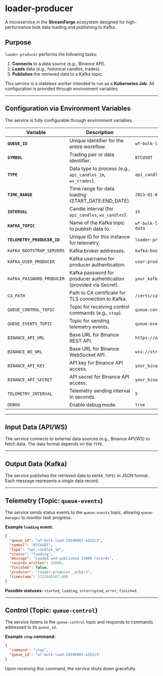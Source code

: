 # loader-producer

A microservice in the **StreamForge** ecosystem designed for high-performance bulk data loading and publishing to Kafka.

## Purpose

`loader-producer` performs the following tasks:

1. **Connects** to a data source (e.g., Binance API).
2. **Loads** data (e.g., historical candles, trades).
3. **Publishes** the retrieved data to a Kafka topic.

This service is a stateless worker intended to run as a **Kubernetes Job**. All configuration is provided through environment variables.

---

## Configuration via Environment Variables

The service is fully configurable through environment variables.

| Variable                    | Description                                                       | Example                             |
| --------------------------- | ----------------------------------------------------------------- | ----------------------------------- |
| **`QUEUE_ID`**              | Unique identifier for the entire workflow.                        | `wf-bulk-load-20240801-a1b2c3`      |
| **`SYMBOL`**                | Trading pair or data identifier.                                  | `BTCUSDT`                           |
| **`TYPE`**                  | Data type to process (e.g., `api_candles_1m`, `ws_trades`).       | `api_candles_1m`                    |
| **`TIME_RANGE`**            | Time range for data loading (START\_DATE\:END\_DATE).             | `2023-01-01:2023-01-02`             |
| **`INTERVAL`**              | Candle interval (for `api_candles`, `ws_candles`).                | `1h`                                |
| **`KAFKA_TOPIC`**           | Name of the Kafka topic to publish data to.                       | `wf-bulk-load-20240801-a1b2c3-data` |
| **`TELEMETRY_PRODUCER_ID`** | Unique ID for this instance for telemetry.                        | `loader-producer__a1b2c3`           |
| `KAFKA_BOOTSTRAP_SERVERS`   | Kafka broker addresses.                                           | `kafka-bootstrap.kafka:9093`        |
| `KAFKA_USER_PRODUCER`       | Kafka username for producer authentication.                       | `user-producer-tls`                 |
| `KAFKA_PASSWORD_PRODUCER`   | Kafka password for producer authentication (provided via Secret). | `your_kafka_password`               |
| `CA_PATH`                   | Path to CA certificate for TLS connection to Kafka.               | `/certs/ca.crt`                     |
| `QUEUE_CONTROL_TOPIC`       | Topic for receiving control commands (e.g., `stop`).              | `queue-control`                     |
| `QUEUE_EVENTS_TOPIC`        | Topic for sending telemetry events.                               | `queue-events`                      |
| `BINANCE_API_URL`           | Base URL for Binance REST API.                                    | `https://api.binance.com`           |
| `BINANCE_WS_URL`            | Base URL for Binance WebSocket API.                               | `wss://stream.binance.com:9443/ws`  |
| `BINANCE_API_KEY`           | API key for Binance API access.                                   | `your_binance_api_key`              |
| `BINANCE_API_SECRET`        | API secret for Binance API access.                                | `your_binance_api_secret`           |
| `TELEMETRY_INTERVAL`        | Telemetry sending interval in seconds.                            | `5`                                 |
| `DEBUG`                     | Enable debug mode.                                                | `true`                              |

---

## Input Data (API/WS)

The service connects to external data sources (e.g., Binance API/WS) to fetch data.
The data format depends on the `TYPE`.

---

## Output Data (Kafka)

The service publishes the retrieved data to `KAFKA_TOPIC` in JSON format.
Each message represents a single data record.

---

## Telemetry (Topic: `queue-events`)

The service sends status events to the `queue-events` topic, allowing `queue-manager` to monitor task progress.

**Example `loading` event:**

```json
{
  "queue_id": "wf-bulk-load-20240801-a1b2c3",
  "symbol": "BTCUSDT",
  "type": "api_candles_1m",
  "status": "loading",
  "message": "Loaded and published 15000 records",
  "records_written": 15000,
  "finished": false,
  "producer": "loader-producer__a1b2c3",
  "timestamp": 1722445567.890
}
```

**Possible statuses:** `started`, `loading`, `interrupted`, `error`, `finished`.

---

## Control (Topic: `queue-control`)

The service listens to the `queue-control` topic and responds to commands addressed to its `queue_id`.

**Example `stop` command:**

```json
{
  "command": "stop",
  "queue_id": "wf-bulk-load-20240801-a1b2c3"
}
```

Upon receiving this command, the service shuts down gracefully.


